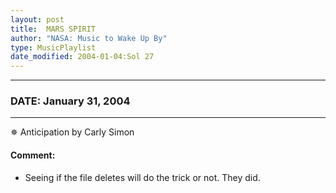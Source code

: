 ```yaml
---
layout: post
title:  MARS SPIRIT
author: "NASA: Music to Wake Up By"
type: MusicPlaylist
date_modified: 2004-01-04:Sol 27
---
```


----
### DATE: January 31, 2004
----
✵ Anticipation by Carly Simon

#### Comment:
* Seeing if the file deletes will do the trick or not. They did.
